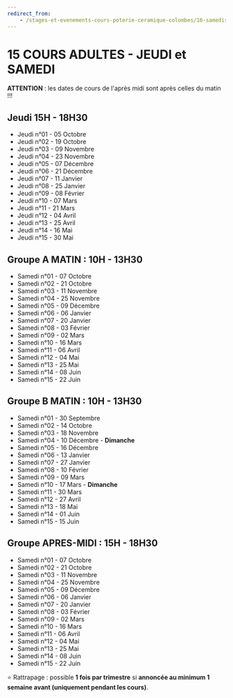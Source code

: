 ```yaml
---
redirect_from:
    - /stages-et-evenements-cours-poterie-ceramique-colombes/16-samedis/
---
```

# 15 COURS ADULTES - JEUDI et SAMEDI  

**ATTENTION** : les dates de cours de l'après midi sont après celles du matin !!!  

## Jeudi 15H - 18H30  

- Jeudi n°01 - 05 Octobre  
- Jeudi n°02 - 19 Octobre  
- Jeudi n°03 - 09 Novembre  
- Jeudi n°04 - 23 Novembre   
- Jeudi n°05 - 07 Décembre   
- Jeudi n°06 - 21 Décembre  
- Jeudi n°07 - 11 Janvier
- Jeudi n°08 - 25 Janvier  
- Jeudi n°09 - 08 Février  
- Jeudi n°10 - 07 Mars  
- Jeudi n°11 - 21 Mars  
- Jeudi n°12 - 04 Avril  
- Jeudi n°13 - 25 Avril  
- Jeudi n°14 - 16 Mai  
- Jeudi n°15 - 30 Mai 
 

## Groupe A MATIN : 10H - 13H30  
- Samedi n°01 - 07 Octobre  
- Samedi n°02 - 21 Octobre  
- Samedi n°03 - 11 Novembre   
- Samedi n°04 - 25 Novembre  
- Samedi n°05 - 09 Décembre  
- Samedi n°06 - 06 Janvier   
- Samedi n°07 - 20 Janvier  
- Samedi n°08 - 03 Février  
- Samedi n°09 - 02 Mars  
- Samedi n°10 - 16 Mars  
- Samedi n°11 - 06 Avril  
- Samedi n°12 - 04 Mai  
- Samedi n°13 - 25 Mai  
- Samedi n°14 - 08 Juin  
- Samedi n°15 - 22 Juin  

  

## Groupe B MATIN : 10H - 13H30  

- Samedi n°01 - 30 Septembre   
- Samedi n°02 - 14 Octobre  
- Samedi n°03 - 18 Novembre  
- Samedi n°04 - 10 Décembre - **Dimanche**   
- Samedi n°05 - 16 Décembre  
- Samedi n°06 - 13 Janvier  
- Samedi n°07 - 27 Janvier  
- Samedi n°08 - 10 Février  
- Samedi n°09 - 09 Mars  
- Samedi n°10 - 17 Mars - **Dimanche**     
- Samedi n°11 - 30 Mars  
- Samedi n°12 - 27 Avril  
- Samedi n°13 - 18 Mai  
- Samedi n°14 - 01 Juin  
- Samedi n°15 - 15 Juin   
 


## Groupe APRES-MIDI : 15H - 18H30  

- Samedi n°01 - 07 Octobre  
- Samedi n°02 - 21 Octobre  
- Samedi n°03 - 11 Novembre   
- Samedi n°04 - 25 Novembre  
- Samedi n°05 - 09 Décembre  
- Samedi n°06 - 06 Janvier   
- Samedi n°07 - 20 Janvier  
- Samedi n°08 - 03 Février  
- Samedi n°09 - 02 Mars  
- Samedi n°10 - 16 Mars  
- Samedi n°11 - 06 Avril  
- Samedi n°12 - 04 Mai  
- Samedi n°13 - 25 Mai  
- Samedi n°14 - 08 Juin  
- Samedi n°15 - 22 Juin  

  
 
  
⭐ Rattrapage : possible **1 fois par trimestre** si **annoncée au minimum 1 semaine avant (uniquement pendant les cours)**.  

 
